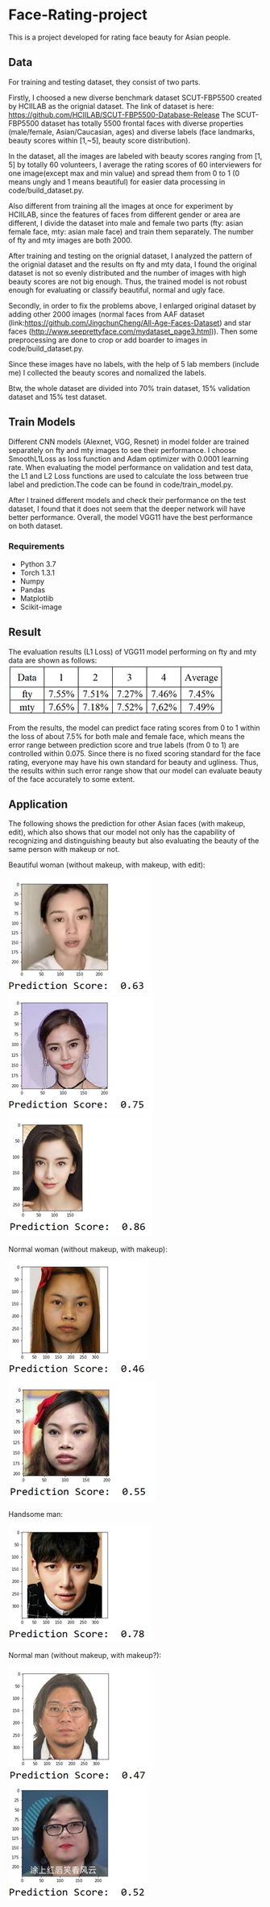 # Face-Rating-project

This is a project developed for rating face beauty for Asian people.

## Data

For training and testing dataset, they consist of two parts.

Firstly, I choosed a new diverse benchmark dataset SCUT-FBP5500 created by HCIILAB as the orignial dataset.
The link of dataset is here: https://github.com/HCIILAB/SCUT-FBP5500-Database-Release
The SCUT-FBP5500 dataset has totally 5500 frontal faces with diverse properties (male/female, Asian/Caucasian, ages) and diverse labels (face landmarks, beauty scores within [1,~5], beauty score distribution). 

In the dataset, all the images are labeled with beauty scores ranging from [1, 5] by totally 60 volunteers, I average the rating scores of 60 interviewers for one image(except max and min value) and spread them from 0 to 1 (0 means ungly and 1 means beautiful) for easier data processing in code/build_dataset.py.

Also different from training all the images at once for experiment by HCIILAB, since the features of faces from different gender or area are different, I divide the dataset into male and female two parts (fty: asian female face, mty: asian male face) and train them separately. The number of fty and mty images are both 2000.

After training and testing on the orignial dataset, I analyzed the pattern of the orignial dataset and the results on fty and mty data, I found the original dataset is not so evenly distributed and the number of images with high beauty scores are not big enough. Thus, the trained model is not robust enough for evaluating or classify beautiful, normal and ugly face.

Secondly, in order to fix the problems above, I enlarged original dataset by adding other 2000 images (normal faces from AAF dataset (link:https://github.com/JingchunCheng/All-Age-Faces-Dataset) and star faces (http://www.seeprettyface.com/mydataset_page3.html)). Then some preprocessing are done to crop or add boarder to images in code/build_dataset.py.

Since these images have no labels, with the help of 5 lab members (include me) I collected the beauty scores and nomalized the labels.

Btw, the whole dataset are divided into 70% train dataset, 15% validation dataset and 15% test dataset.

## Train Models

Different CNN models (Alexnet, VGG, Resnet) in model folder are trained separately on fty and mty images to see their performance. I choose SmoothL1Loss as loss function and Adam optimizer with 0.0001 learning rate. When evaluating the model performance on validation and test data, the L1 and L2 Loss functions are used to calculate the loss between true label and prediction.The code can be found in code/train_model.py.

After I trained different models and check their performance on the test dataset, I found that it does not seem that the deeper network will have better performance. Overall, the model VGG11 have the best performance on both dataset.

### Requirements
- Python 3.7
- Torch 1.3.1 
- Numpy
- Pandas
- Matplotlib
- Scikit-image

## Result

The evaluation results (L1 Loss) of VGG11 model performing on fty and mty data are shown as follows: 
![alt text](https://github.com/bhy0v587/Face-Rating-project/blob/master/result.png)

From the results, the model can predict face rating scores from 0 to 1 within the loss of about 7.5% for both male and female face, which means the error range between prediction score and true labels (from 0 to 1) are controlled within 0.075. Since there is no fixed scoring standard for the face rating, everyone may have his own standard for beauty and ugliness. Thus, the results within such error range show that our model can evaluate beauty of the face accurately to some extent.

## Application
The following shows the prediction for other Asian faces (with makeup, edit), which also shows that our model not only has the capability of recognizing and distinguishing beauty but also evaluating the beauty of the same person with makeup or not.

Beautiful woman (without makeup, with makeup, with edit):

![alt text](https://github.com/bhy0v587/Face-Rating-project/blob/master/test11.png)
![alt text](https://github.com/bhy0v587/Face-Rating-project/blob/master/test12.png)
![alt text](https://github.com/bhy0v587/Face-Rating-project/blob/master/test13.png)

Normal woman (without makeup, with makeup):

![alt text](https://github.com/bhy0v587/Face-Rating-project/blob/master/test21.png)
![alt text](https://github.com/bhy0v587/Face-Rating-project/blob/master/test22.png)

Handsome man:

![alt text](https://github.com/bhy0v587/Face-Rating-project/blob/master/test31.png)

Normal man (without makeup, with makeup?):

![alt text](https://github.com/bhy0v587/Face-Rating-project/blob/master/test41.png)
![alt text](https://github.com/bhy0v587/Face-Rating-project/blob/master/test42.png)


